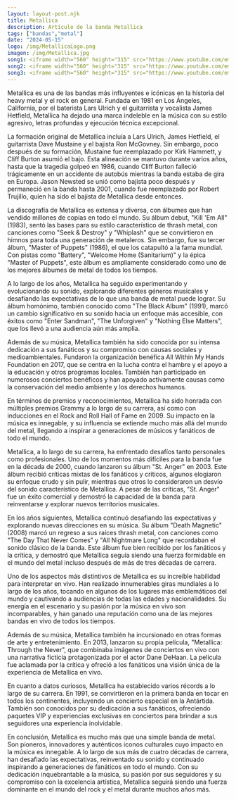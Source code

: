 ```yaml
---
layout: layout-post.njk
title: Metallica
description: Artículo de la banda Metallica
tags: ["bandas","metal"]
date: "2024-05-15"
logo: /img/MetallicaLogo.png
imagen: /img/Metallica.jpg
song1: <iframe width="560" height="315" src="https://www.youtube.com/embed/WM8bTdBs-cw?si=1CK5bVVzKb16reBd" title="YouTube video player" frameborder="0" allow="accelerometer; autoplay; clipboard-write; encrypted-media; gyroscope; picture-in-picture; web-share" referrerpolicy="strict-origin-when-cross-origin" allowfullscreen></iframe>
song2: <iframe width="560" height="315" src="https://www.youtube.com/embed/E0ozmU9cJDg?si=24R7Z-ZiuwDhdJJb" title="YouTube video player" frameborder="0" allow="accelerometer; autoplay; clipboard-write; encrypted-media; gyroscope; picture-in-picture; web-share" referrerpolicy="strict-origin-when-cross-origin" allowfullscreen></iframe>
song3: <iframe width="560" height="315" src="https://www.youtube.com/embed/tAGnKpE4NCI?si=63r9Iidhivglo00M" title="YouTube video player" frameborder="0" allow="accelerometer; autoplay; clipboard-write; encrypted-media; gyroscope; picture-in-picture; web-share" referrerpolicy="strict-origin-when-cross-origin" allowfullscreen></iframe>
---
```


Metallica es una de las bandas más influyentes e icónicas en la historia del heavy metal y el rock en general. Fundada en 1981 en Los Ángeles, California, por el baterista Lars Ulrich y el guitarrista y vocalista James Hetfield, Metallica ha dejado una marca indeleble en la música con su estilo agresivo, letras profundas y ejecución técnica excepcional.

La formación original de Metallica incluía a Lars Ulrich, James Hetfield, el guitarrista Dave Mustaine y el bajista Ron McGovney. Sin embargo, poco después de su formación, Mustaine fue reemplazado por Kirk Hammett, y Cliff Burton asumió el bajo. Esta alineación se mantuvo durante varios años, hasta que la tragedia golpeó en 1986, cuando Cliff Burton falleció trágicamente en un accidente de autobús mientras la banda estaba de gira en Europa. Jason Newsted se unió como bajista poco después y permaneció en la banda hasta 2001, cuando fue reemplazado por Robert Trujillo, quien ha sido el bajista de Metallica desde entonces.

La discografía de Metallica es extensa y diversa, con álbumes que han vendido millones de copias en todo el mundo. Su álbum debut, "Kill 'Em All" (1983), sentó las bases para su estilo característico de thrash metal, con canciones como "Seek & Destroy" y "Whiplash" que se convirtieron en himnos para toda una generación de metaleros. Sin embargo, fue su tercer álbum, "Master of Puppets" (1986), el que los catapultó a la fama mundial. Con pistas como "Battery", "Welcome Home (Sanitarium)" y la épica "Master of Puppets", este álbum es ampliamente considerado como uno de los mejores álbumes de metal de todos los tiempos.

A lo largo de los años, Metallica ha seguido experimentando y evolucionando su sonido, explorando diferentes géneros musicales y desafiando las expectativas de lo que una banda de metal puede lograr. Su álbum homónimo, también conocido como "The Black Album" (1991), marcó un cambio significativo en su sonido hacia un enfoque más accesible, con éxitos como "Enter Sandman", "The Unforgiven" y "Nothing Else Matters", que los llevó a una audiencia aún más amplia.

Además de su música, Metallica también ha sido conocida por su intensa dedicación a sus fanáticos y su compromiso con causas sociales y medioambientales. Fundaron la organización benéfica All Within My Hands Foundation en 2017, que se centra en la lucha contra el hambre y el apoyo a la educación y otros programas locales. También han participado en numerosos conciertos benéficos y han apoyado activamente causas como la conservación del medio ambiente y los derechos humanos.

En términos de premios y reconocimientos, Metallica ha sido honrada con múltiples premios Grammy a lo largo de su carrera, así como con inducciones en el Rock and Roll Hall of Fame en 2009. Su impacto en la música es innegable, y su influencia se extiende mucho más allá del mundo del metal, llegando a inspirar a generaciones de músicos y fanáticos de todo el mundo.

Metallica, a lo largo de su carrera, ha enfrentado desafíos tanto personales como profesionales. Uno de los momentos más difíciles para la banda fue en la década de 2000, cuando lanzaron su álbum "St. Anger" en 2003. Este álbum recibió críticas mixtas de los fanáticos y críticos, algunos elogiaron su enfoque crudo y sin pulir, mientras que otros lo consideraron un desvío del sonido característico de Metallica. A pesar de las críticas, "St. Anger" fue un éxito comercial y demostró la capacidad de la banda para reinventarse y explorar nuevos territorios musicales.

En los años siguientes, Metallica continuó desafiando las expectativas y explorando nuevas direcciones en su música. Su álbum "Death Magnetic" (2008) marcó un regreso a sus raíces thrash metal, con canciones como "The Day That Never Comes" y "All Nightmare Long" que recordaban el sonido clásico de la banda. Este álbum fue bien recibido por los fanáticos y la crítica, y demostró que Metallica seguía siendo una fuerza formidable en el mundo del metal incluso después de más de tres décadas de carrera.

Uno de los aspectos más distintivos de Metallica es su increíble habilidad para interpretar en vivo. Han realizado innumerables giras mundiales a lo largo de los años, tocando en algunos de los lugares más emblemáticos del mundo y cautivando a audiencias de todas las edades y nacionalidades. Su energía en el escenario y su pasión por la música en vivo son incomparables, y han ganado una reputación como una de las mejores bandas en vivo de todos los tiempos.

Además de su música, Metallica también ha incursionado en otras formas de arte y entretenimiento. En 2013, lanzaron su propia película, "Metallica: Through the Never", que combinaba imágenes de conciertos en vivo con una narrativa ficticia protagonizada por el actor Dane DeHaan. La película fue aclamada por la crítica y ofreció a los fanáticos una visión única de la experiencia de Metallica en vivo.

En cuanto a datos curiosos, Metallica ha establecido varios récords a lo largo de su carrera. En 1991, se convirtieron en la primera banda en tocar en todos los continentes, incluyendo un concierto especial en la Antártida. También son conocidos por su dedicación a sus fanáticos, ofreciendo paquetes VIP y experiencias exclusivas en conciertos para brindar a sus seguidores una experiencia inolvidable.

En conclusión, Metallica es mucho más que una simple banda de metal. Son pioneros, innovadores y auténticos iconos culturales cuyo impacto en la música es innegable. A lo largo de sus más de cuatro décadas de carrera, han desafiado las expectativas, reinventado su sonido y continuado inspirando a generaciones de fanáticos en todo el mundo. Con su dedicación inquebrantable a la música, su pasión por sus seguidores y su compromiso con la excelencia artística, Metallica seguirá siendo una fuerza dominante en el mundo del rock y el metal durante muchos años más.